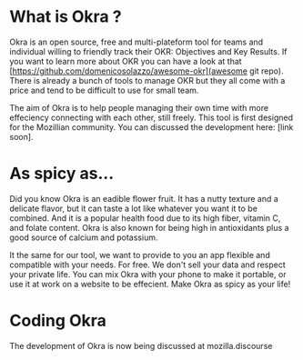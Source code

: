 # What is Okra ?
Okra is an open source, free and multi-plateform tool for teams and individual willing to friendly track their OKR: Objectives and Key Results. If you want to learn more about OKR you can have a look at that [https://github.com/domenicosolazzo/awesome-okr](awesome git repo). There is already a bunch of tools to manage OKR but they all come with a price and tend to be difficult to use for small team. 

The aim of Okra is to help people managing their own time with more effeciency connecting with each other, still freely. This tool is first designed for the Mozillian community. You can discussed the development here: [link soon].


# As spicy as...
Did you know Okra is an eadible flower fruit. It has a nutty texture and a delicate flavor, but it can taste a lot like whatever you want it to be combined. And it is a popular health food due to its high fiber, vitamin C, and folate content. Okra is also known for being high in antioxidants plus a good source of calcium and potassium.

It the same for our tool, we want to provide to you an app flexible and compatible with your needs. For free. We don't sell your data and respect your private life. You can mix Okra with your phone to make it portable, or use it at work on a website to be effecient. Make Okra as spicy as your life!




# Coding Okra
The development of Okra is now being discussed at mozilla.discourse

